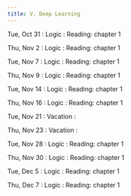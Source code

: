 ```yaml
---
title: V. Deep Learning
---
```


Tue, Oct 31
: Logic
  : Reading: chapter 1

Thu, Nov 2
: Logic
  : Reading: chapter 1

Tue, Nov 7
: Logic
  : Reading: chapter 1

Thu, Nov 9
: Logic
  : Reading: chapter 1

Tue, Nov 14
: Logic
  : Reading: chapter 1

Thu, Nov 16
: Logic
  : Reading: chapter 1

Tue, Nov 21
: Vacation
  : 

Thu, Nov 23
: Vacation
  : 

Tue, Nov 28
: Logic
  : Reading: chapter 1

Thu, Nov 30
: Logic
  : Reading: chapter 1

Tue, Dec 5
: Logic
  : Reading: chapter 1

Thu, Dec 7
: Logic
  : Reading: chapter 1